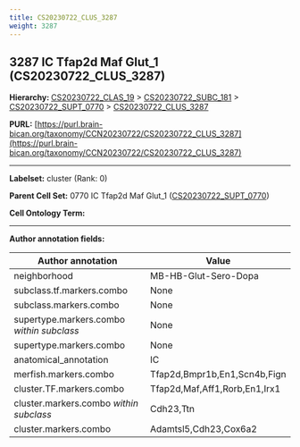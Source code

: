 ```yaml
---
title: CS20230722_CLUS_3287
weight: 3287
---
```

## 3287 IC Tfap2d Maf Glut_1 (CS20230722_CLUS_3287)
<b>Hierarchy: </b>
[CS20230722_CLAS_19](../CS20230722_CLAS_19) >
[CS20230722_SUBC_181](../CS20230722_SUBC_181) >
[CS20230722_SUPT_0770](../CS20230722_SUPT_0770) >
[CS20230722_CLUS_3287](../CS20230722_CLUS_3287)

**PURL:** [https://purl.brain-bican.org/taxonomy/CCN20230722/CS20230722_CLUS_3287](https://purl.brain-bican.org/taxonomy/CCN20230722/CS20230722_CLUS_3287)

---


**Labelset:** cluster (Rank: 0)

**Parent Cell Set:** 0770 IC Tfap2d Maf Glut_1 ([CS20230722_SUPT_0770](../CS20230722_SUPT_0770))



**Cell Ontology Term:** 

[MARKER GENES.]: #


---

[TRANSFERRED ANNOTATIONS.]: #


[AUTHOR ANNOTATION FIELDS.]: #


**Author annotation fields:**

| Author annotation | Value |
|-------------------|-------|
|neighborhood|MB-HB-Glut-Sero-Dopa|
|subclass.tf.markers.combo|None|
|subclass.markers.combo|None|
|supertype.markers.combo _within subclass_|None|
|supertype.markers.combo|None|
|anatomical_annotation|IC|
|merfish.markers.combo|Tfap2d,Bmpr1b,En1,Scn4b,Fign|
|cluster.TF.markers.combo|Tfap2d,Maf,Aff1,Rorb,En1,Irx1|
|cluster.markers.combo _within subclass_|Cdh23,Ttn|
|cluster.markers.combo|Adamtsl5,Cdh23,Cox6a2|

